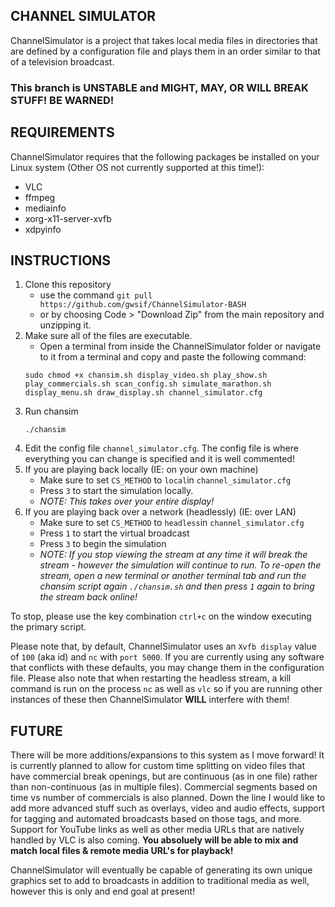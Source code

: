 ## CHANNEL SIMULATOR                                                                                               
ChannelSimulator is a project that takes local media files in directories that are defined by a configuration file and plays them
in an order similar to that of a television broadcast. 

### **This branch is UNSTABLE and MIGHT, MAY, OR WILL BREAK STUFF! BE WARNED!**

## REQUIREMENTS
ChannelSimulator requires that the following packages be installed on your Linux system (Other OS not currently supported at this time!):
- VLC
- ffmpeg
- mediainfo
- xorg-x11-server-xvfb
- xdpyinfo

## INSTRUCTIONS
1. Clone this repository
   - use the command `git pull https://github.com/gwsif/ChannelSimulator-BASH`
   - or by choosing Code > "Download Zip" from the main repository and unzipping it.
2. Make sure all of the files are executable.
   - Open a terminal from inside the ChannelSimulator folder or navigate to it from a terminal and copy and paste the following command:
   ```
   sudo chmod +x chansim.sh display_video.sh play_show.sh play_commercials.sh scan_config.sh simulate_marathon.sh display_menu.sh draw_display.sh channel_simulator.cfg
   ```
3. Run chansim
   ```
   ./chansim
   ```
4. Edit the config file `channel_simulator.cfg`. The config file is where everything you can change is specified and it is well commented! 
4. If you are playing back locally (IE: on your own machine) 
   - Make sure to set `CS_METHOD` to `local`in `channel_simulator.cfg`
   - Press `3` to start the simulation locally. 
   - *NOTE: This takes over your entire display!*
5. If you are playing back over a network (headlessly) (IE: over LAN)
   - Make sure to set `CS_METHOD` to `headless`in `channel_simulator.cfg`
   - Press `1` to start the virtual broadcast 
   - Press `3` to begin the simulation
   - *NOTE: If you stop viewing the stream at any time it will break the stream - however the simulation will continue to run. To re-open the stream, open a new terminal or another terminal tab and run the chansim script again `./chansim.sh` and then press `1` again to bring the stream back online!*

To stop, please use the key combination `ctrl+c` on the window executing the primary script.

Please note that, by default, ChannelSimulator uses an `Xvfb display` value of `100` (aka id) and `nc` with `port 5000`. If you are currently using any software that conflicts with these defaults, you may change them in the configuration file. Please also note that when restarting the headless stream, a kill command is run on the process `nc` as well as `vlc` so if you are running other instances of these then ChannelSimulator **WILL** interfere with them!

## FUTURE
There will be more additions/expansions to this system as I move forward! It is currently planned to allow for custom time splitting on video files that have commercial break openings, but are continuous (as in one file) rather than non-continuous (as in multiple files). Commercial segments based on time vs number of commercials is also planned. Down the line I would like to add more advanced stuff such as overlays, video and audio effects, support for tagging and automated broadcasts based on those tags, and more. Support for YouTube links as well as other media URLs that are natively handled by VLC is also coming. **You absoluely will be able to mix and match local files & remote media URL's for playback!**

ChannelSimulator will eventually be capable of generating its own unique graphics set to add to broadcasts in addition to traditional media as well, however this is only and end goal at present!
